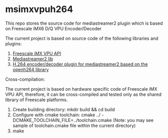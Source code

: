 # msimxvpuh264
This repo stores the source code for mediastreamer2 plugin which is based on Freescale iMX6 D/Q VPU Encoder/Decoder

The current project is based on source code of the following libraries and plugins:

1. [Freescale iMX VPU API](https://github.com/Freescale/libimxvpuapi)
2. [Mediastreamer2 lib](http://www.linphone.org/technical-corner/mediastreamer2/overview)
3. [H.264 encoder/decoder plugin for mediastreamer2 based on the openh264 library](https://github.com/Linphone-sync/msopenh264)

Cross-compilation:

The current project is based on hardware specific code of Freescale iMX VPU API, therefore, it can be cross-compiled and tested only as the shared library of Freescale platforms.

1. Create building directory: mkdir build && cd build
2. Configure with cmake toolchain: cmake ../ -DCMAKE_TOOLCHAIN_FILE=../toolchain.cmake (Note: you may see sample of toolchain.cmake file within the current directory)
3. make
